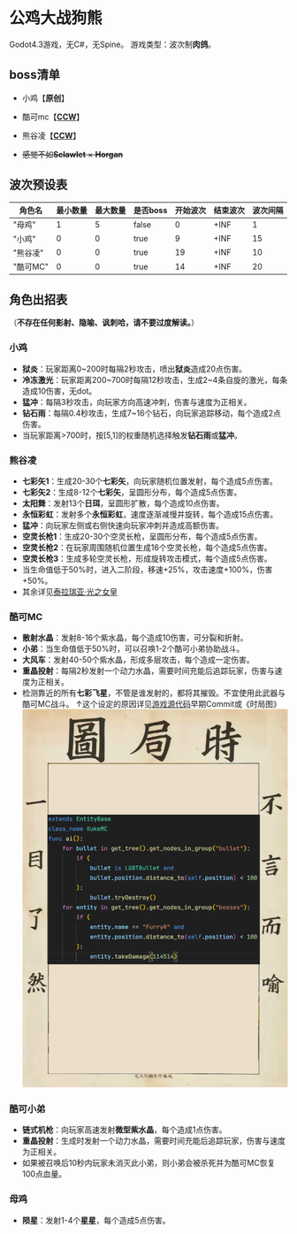 # 公鸡大战狗熊

Godot4.3游戏，无C#，无Spine。
游戏类型：波次制**肉鸽**。

## boss清单

- 小鸡【**原创**】
- 酷可mc【[**CCW**](https://www.ccw.site/student/610b508176415b2f27e0f851)】
- 熊谷凌【[**CCW**](https://www.ccw.site/student/672a23df6a88e30e6e0d4c9c)】

- ~~感觉不如**Sclawlet** × **Horgan**~~

## 波次预设表

| 角色名   | 最小数量 | 最大数量 | 是否boss | 开始波次 | 结束波次 | 波次间隔 |
|----------|----------|----------|----------|----------|----------|----------|
| "母鸡"   | 1        | 5        | false    | 0        | +INF     | 1        |
| "小鸡"   | 0        | 0        | true     | 9        | +INF     | 15       |
| "熊谷凌" | 0        | 0        | true     | 19       | +INF     | 10       |
| "酷可MC" | 0        | 0        | true     | 14       | +INF     | 20       |

## 角色出招表

（**不存在任何影射、隐喻、讽刺哈，请不要过度解读。**）

### 小鸡

- **狱炎**：玩家距离0~200时每隔2秒攻击，喷出**狱炎**造成20点伤害。
- **冷冻激光**：玩家距离200~700时每隔12秒攻击，生成2~4条自旋的激光，每条造成10伤害，无dot。
- **猛冲**：每隔3秒攻击，向玩家方向高速冲刺，伤害与速度为正相关。
- **钻石雨**：每隔0.4秒攻击，生成7~16个钻石，向玩家追踪移动，每个造成2点伤害。
- 当玩家距离>700时，按[5,1]的权重随机选择触发**钻石雨**或**猛冲**。

### 熊谷凌

- **七彩矢1**：生成20-30个**七彩矢**，向玩家随机位置发射，每个造成5点伤害。
- **七彩矢2**：生成8-12个**七彩矢**，呈圆形分布，每个造成5点伤害。
- **太阳舞**：发射13个**日珥**，呈圆形扩散，每个造成10点伤害。
- **永恒彩虹**：发射多个**永恒彩虹**，速度逐渐减慢并旋转，每个造成15点伤害。
- **猛冲**：向玩家左侧或右侧快速向玩家冲刺并造成高额伤害。
- **空灵长枪1**：生成20-30个空灵长枪，呈圆形分布，每个造成5点伤害。
- **空灵长枪2**：在玩家周围随机位置生成16个空灵长枪，每个造成5点伤害。
- **空灵长枪3**：生成多轮空灵长枪，形成旋转攻击模式，每个造成5点伤害。
- 当生命值低于50%时，进入二阶段，移速+25%，攻击速度+100%，伤害+50%。
- 其余详见[泰拉瑞亚·光之女皇](https://terraria.wiki.gg/zh/wiki/%E5%85%89%E4%B9%8B%E5%A5%B3%E7%9A%87)

### 酷可MC

- **散射水晶**：发射8-16个紫水晶，每个造成10伤害，可分裂和折射。
- **小弟**：当生命值低于50%时，可以召唤1-2个酷可小弟协助战斗。
- **大风车**：发射40-50个紫水晶，形成多层攻击，每个造成一定伤害。
- **重晶投射**：每隔2秒发射一个动力水晶，需要时间充能后追踪玩家，伤害与速度为正相关。
- 检测靠近的所有**七彩飞星**，不管是谁发射的，都将其摧毁。不宜使用此武器与酷可MC战斗。
↑这个设定的原因详见[游戏源代码](https://github.com/Rundll86/ChickenVSBear)早期Commit或《时局图》
![时局图](./sjt.png)

### 酷可小弟

- **链式机枪**：向玩家高速发射**微型紫水晶**，每个造成1点伤害。
- **重晶投射**：生成时发射一个动力水晶，需要时间充能后追踪玩家，伤害与速度为正相关。
- 如果被召唤后10秒内玩家未消灭此小弟，则小弟会被杀死并为酷可MC恢复100点血量。

### 母鸡

- **陨星**：发射1-4个**星星**，每个造成5点伤害。
